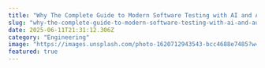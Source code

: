 ```yaml
---
title: "Why The Complete Guide to Modern Software Testing with AI and Automation Matters More Than Ever in 2025"
slug: "why-the-complete-guide-to-modern-software-testing-with-ai-and-automation-matters-more-than-ever-in-2025"
date: 2025-06-11T21:31:12.306Z
category: "Engineering"
image: "https://images.unsplash.com/photo-1620712943543-bcc4688e7485?w=1200&h=600&fit=crop"
featured: true
---
```


